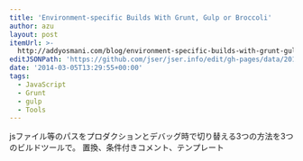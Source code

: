 ```yaml
---
title: 'Environment-specific Builds With Grunt, Gulp or Broccoli'
author: azu
layout: post
itemUrl: >-
  http://addyosmani.com/blog/environment-specific-builds-with-grunt-gulp-or-broccoli/
editJSONPath: 'https://github.com/jser/jser.info/edit/gh-pages/data/2014/03/index.json'
date: '2014-03-05T13:29:55+00:00'
tags:
  - JavaScript
  - Grunt
  - gulp
  - Tools
---
```

jsファイル等のパスをプロダクションとデバッグ時で切り替える3つの方法を3つのビルドツールで。
置換、条件付きコメント、テンプレート
